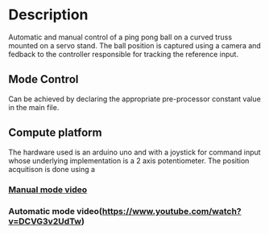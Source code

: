 # Description

Automatic and manual control of a ping pong ball on a curved truss mounted on a servo stand. The ball position is captured using
a camera and fedback to the controller responsible for tracking the reference input.

## Mode Control

Can be achieved by declaring the appropriate pre-processor constant value in the main file.

## Compute platform

The hardware used is an arduino uno and with a joystick for command input whose underlying implementation is a 2 axis potentiometer. The position acquitison is done using a 

### [Manual mode video](https://www.youtube.com/watch?v=Gwn9X6mq8wU)
### Automatic mode video(https://www.youtube.com/watch?v=DCVG3v2UdTw)
